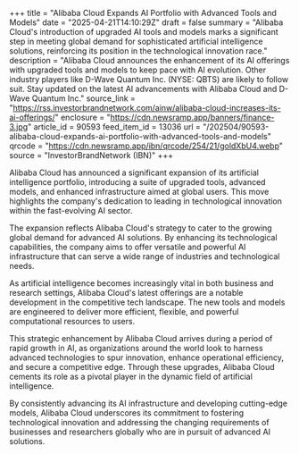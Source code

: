 +++
title = "Alibaba Cloud Expands AI Portfolio with Advanced Tools and Models"
date = "2025-04-21T14:10:29Z"
draft = false
summary = "Alibaba Cloud's introduction of upgraded AI tools and models marks a significant step in meeting global demand for sophisticated artificial intelligence solutions, reinforcing its position in the technological innovation race."
description = "Alibaba Cloud announces the enhancement of its AI offerings with upgraded tools and models to keep pace with AI evolution. Other industry players like D-Wave Quantum Inc. (NYSE: QBTS) are likely to follow suit. Stay updated on the latest AI advancements with Alibaba Cloud and D-Wave Quantum Inc."
source_link = "https://rss.investorbrandnetwork.com/ainw/alibaba-cloud-increases-its-ai-offerings/"
enclosure = "https://cdn.newsramp.app/banners/finance-3.jpg"
article_id = 90593
feed_item_id = 13036
url = "/202504/90593-alibaba-cloud-expands-ai-portfolio-with-advanced-tools-and-models"
qrcode = "https://cdn.newsramp.app/ibn/qrcode/254/21/goldXbU4.webp"
source = "InvestorBrandNetwork (IBN)"
+++

<p>Alibaba Cloud has announced a significant expansion of its artificial intelligence portfolio, introducing a suite of upgraded tools, advanced models, and enhanced infrastructure aimed at global users. This move highlights the company's dedication to leading in technological innovation within the fast-evolving AI sector.</p><p>The expansion reflects Alibaba Cloud's strategy to cater to the growing global demand for advanced AI solutions. By enhancing its technological capabilities, the company aims to offer versatile and powerful AI infrastructure that can serve a wide range of industries and technological needs.</p><p>As artificial intelligence becomes increasingly vital in both business and research settings, Alibaba Cloud's latest offerings are a notable development in the competitive tech landscape. The new tools and models are engineered to deliver more efficient, flexible, and powerful computational resources to users.</p><p>This strategic enhancement by Alibaba Cloud arrives during a period of rapid growth in AI, as organizations around the world look to harness advanced technologies to spur innovation, enhance operational efficiency, and secure a competitive edge. Through these upgrades, Alibaba Cloud cements its role as a pivotal player in the dynamic field of artificial intelligence.</p><p>By consistently advancing its AI infrastructure and developing cutting-edge models, Alibaba Cloud underscores its commitment to fostering technological innovation and addressing the changing requirements of businesses and researchers globally who are in pursuit of advanced AI solutions.</p>